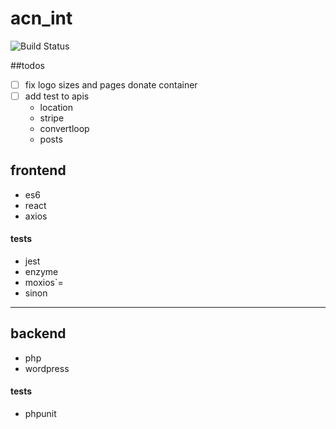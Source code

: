 # acn_int
![Build Status](https://semaphoreci.com/api/v1/developersoul/acn_int/branches/master/shields_badge.svg)

##todos
- [ ] fix logo sizes and pages donate container
- [ ] add test to apis
	-	location
	- stripe
	- convertloop
	- posts

## frontend
- es6
- react
- axios

#### tests
- jest
- enzyme
- moxios`=
- sinon

---

## backend
- php
- wordpress

#### tests
- phpunit